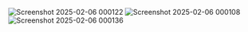 ![Screenshot 2025-02-06 000122](https://github.com/user-attachments/assets/92e48dfe-683b-48cc-b26e-2eb90db5212e)
![Screenshot 2025-02-06 000108](https://github.com/user-attachments/assets/39b406e2-5f80-4729-b3ed-f82b66ef2453)
![Screenshot 2025-02-06 000136](https://github.com/user-attachments/assets/12aef6d4-29a9-414e-a35c-09437864abcf)
